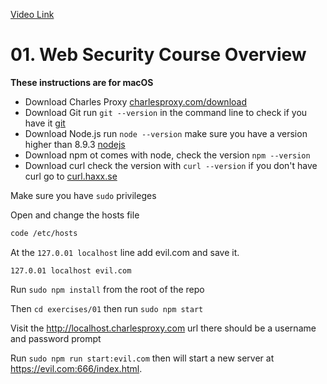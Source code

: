 [Video Link](https://egghead.io/lessons/egghead-web-security-course-overview)

# 01. Web Security Course Overview

**These instructions are for macOS**

* Download Charles Proxy [charlesproxy.com/download](https://www.charlesproxy.com/download)
* Download Git run `git --version` in the command line to check if you have it [git](https://git-scm.com/downloads)
* Download Node.js run `node --version` make sure you have a version higher than 8.9.3 [nodejs](https://nodejs.org/en)
* Download npm ot comes with node, check the version `npm --version`
* Download curl check the version with `curl --version` if you don't have curl go to [curl.haxx.se](https://curl.haxx.se)

Make sure you have `sudo` privileges

Open and change the hosts file

```bash
code /etc/hosts
```
At the `127.0.01 localhost` line add evil.com and save it.

```
127.0.01 localhost evil.com
```

Run `sudo npm install` from the root of the repo

Then `cd exercises/01` then run `sudo npm start`

Visit the http://localhost.charlesproxy.com url there should be a username and password prompt

Run `sudo npm run start:evil.com` then will start a new server at https://evil.com:666/index.html.
